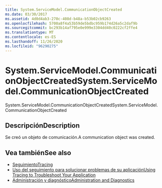 ```yaml
---
title: System.ServiceModel.CommunicationObjectCreated
ms.date: 03/30/2017
ms.assetid: 4d0d4ab3-270c-408d-b48a-b53b02cb9263
ms.openlocfilehash: 5700a8f4a53b59de5bdbc959b174d26a5c2daf9b
ms.sourcegitcommit: bc293b14af795e0e999e3304dd40c0222cf2ffe4
ms.translationtype: MT
ms.contentlocale: es-ES
ms.lasthandoff: 11/26/2020
ms.locfileid: "96290275"
---
```

# <a name="systemservicemodelcommunicationobjectcreated"></a><span data-ttu-id="bf6c6-102">System.ServiceModel.CommunicationObjectCreated</span><span class="sxs-lookup"><span data-stu-id="bf6c6-102">System.ServiceModel.CommunicationObjectCreated</span></span>

<span data-ttu-id="bf6c6-103">System.ServiceModel.CommunicationObjectCreated</span><span class="sxs-lookup"><span data-stu-id="bf6c6-103">System.ServiceModel.CommunicationObjectCreated</span></span>  
  
## <a name="description"></a><span data-ttu-id="bf6c6-104">Descripción</span><span class="sxs-lookup"><span data-stu-id="bf6c6-104">Description</span></span>  

 <span data-ttu-id="bf6c6-105">Se creó un objeto de comunicación.</span><span class="sxs-lookup"><span data-stu-id="bf6c6-105">A communication object was created.</span></span>  
  
## <a name="see-also"></a><span data-ttu-id="bf6c6-106">Vea también</span><span class="sxs-lookup"><span data-stu-id="bf6c6-106">See also</span></span>

- [<span data-ttu-id="bf6c6-107">Seguimiento</span><span class="sxs-lookup"><span data-stu-id="bf6c6-107">Tracing</span></span>](index.md)
- [<span data-ttu-id="bf6c6-108">Uso del seguimiento para solucionar problemas de su aplicación</span><span class="sxs-lookup"><span data-stu-id="bf6c6-108">Using Tracing to Troubleshoot Your Application</span></span>](using-tracing-to-troubleshoot-your-application.md)
- [<span data-ttu-id="bf6c6-109">Administración y diagnóstico</span><span class="sxs-lookup"><span data-stu-id="bf6c6-109">Administration and Diagnostics</span></span>](../index.md)
